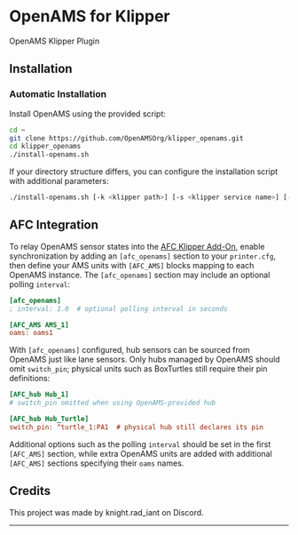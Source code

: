 # OpenAMS for Klipper  
OpenAMS Klipper Plugin

## Installation

### Automatic Installation  

Install OpenAMS using the provided script:  

```bash  
cd ~  
git clone https://github.com/OpenAMSOrg/klipper_openams.git  
cd klipper_openams  
./install-openams.sh
```

If your directory structure differs, you can configure the installation script with additional parameters:

```bash  
./install-openams.sh [-k <klipper path>] [-s <klipper service name>] [-c <configuration path>]
```

## AFC Integration

To relay OpenAMS sensor states into the [AFC Klipper Add-On](../AFC-Klipper-Add-On-direct_update),
enable synchronization by adding an `[afc_openams]` section to your
`printer.cfg`, then define your AMS units with `[AFC_AMS]` blocks mapping to
each OpenAMS instance. The `[afc_openams]` section may include an optional
polling `interval`:

```cfg
[afc_openams]
; interval: 1.0  # optional polling interval in seconds

[AFC_AMS AMS_1]
oams: oams1
```

With `[afc_openams]` configured, hub sensors can be sourced from OpenAMS just
like lane sensors. Only hubs managed by OpenAMS should omit `switch_pin`;
physical units such as BoxTurtles still require their pin definitions:

```cfg
[AFC_hub Hub_1]
# switch_pin omitted when using OpenAMS-provided hub

[AFC_hub Hub_Turtle]
switch_pin: ^turtle_1:PA1  # physical hub still declares its pin
```

Additional options such as the polling `interval` should be set in the
first `[AFC_AMS]` section, while extra OpenAMS units are added with
additional `[AFC_AMS]` sections specifying their `oams` names.

## Credits

This project was made by knight.rad_iant on Discord.

---
